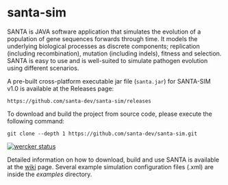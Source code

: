 # santa-sim

SANTA is JAVA software application that simulates the evolution of a population of gene sequences
forwards through time. It models the underlying biological processes
as discrete components; replication (including recombination),
mutation (including indels), fitness and selection. SANTA is easy to use and is well-suited to simulate pathogen evolution using different  scenarios. 

A pre-built cross-platform executable jar file (`santa.jar`) for SANTA-SIM v1.0 is available at the Releases page:
```
https://github.com/santa-dev/santa-sim/releases
```


To download and build the project from source code, please execute the following command:
```
git clone --depth 1 https://github.com/santa-dev/santa-sim.git
```



[![wercker status](https://app.wercker.com/status/0fa06c11d47c043962dfb79cbe7a9c45/s/ "wercker status")](https://app.wercker.com/project/byKey/0fa06c11d47c043962dfb79cbe7a9c45)

Detailed information on how to download, build and use SANTA is available at the [wiki](https://github.com/santa-dev/santa-sim/wiki) page.  Several example simulation configuration files (.xml) are inside the _examples_ directory. 


